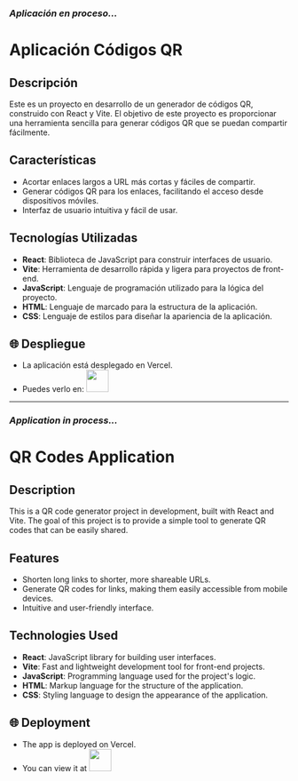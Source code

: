 ### *Aplicación en proceso...*

# Aplicación Códigos QR

## Descripción

Este es un proyecto en desarrollo de un generador de códigos QR, construido con React y Vite. El objetivo de este proyecto es proporcionar una herramienta sencilla para generar códigos QR que se puedan compartir fácilmente.

## Características

- Acortar enlaces largos a URL más cortas y fáciles de compartir.
- Generar códigos QR para los enlaces, facilitando el acceso desde dispositivos móviles.
- Interfaz de usuario intuitiva y fácil de usar.

## Tecnologías Utilizadas

- **React**: Biblioteca de JavaScript para construir interfaces de usuario.
- **Vite**: Herramienta de desarrollo rápida y ligera para proyectos de front-end.
- **JavaScript**: Lenguaje de programación utilizado para la lógica del proyecto.
- **HTML**: Lenguaje de marcado para la estructura de la aplicación.
- **CSS**: Lenguaje de estilos para diseñar la apariencia de la aplicación.

## 🌐 Despliegue

- La aplicación está desplegado en Vercel. 
- Puedes verlo en: <a href="https://urlqr.vercel.app/"><img src="https://cdn-icons-png.flaticon.com/512/5602/5602732.png" width="40" height="40"/></a>

---

### *Application in process...*

# QR Codes Application

## Description

This is a QR code generator project in development, built with React and Vite. The goal of this project is to provide a simple tool to generate QR codes that can be easily shared.

## Features

- Shorten long links to shorter, more shareable URLs.
- Generate QR codes for links, making them easily accessible from mobile devices.
- Intuitive and user-friendly interface.

## Technologies Used

- **React**: JavaScript library for building user interfaces.
- **Vite**: Fast and lightweight development tool for front-end projects.
- **JavaScript**: Programming language used for the project's logic.
- **HTML**: Markup language for the structure of the application.
- **CSS**: Styling language to design the appearance of the application.

## 🌐 Deployment

- The app is deployed on Vercel. 
- You can view it at <a href="https://urlqr.vercel.app/"><img src="https://cdn-icons-png.flaticon.com/512/5602/5602732.png" width="40" height="40"/></a>


